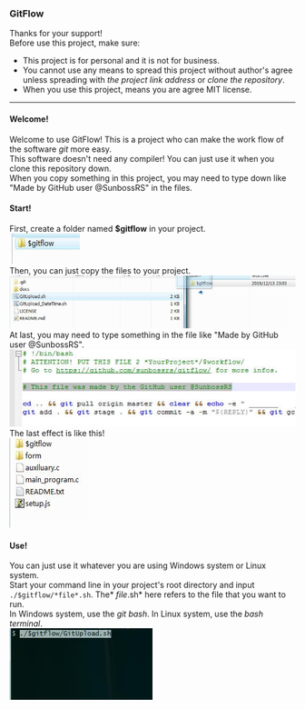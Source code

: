 ### GitFlow
Thanks for your support!  
Before use this project, make sure:  
- This project is for personal and it is not for business.  
- You cannot use any means to spread this project without author's agree unless spreading with *the project link address* or *clone the repository*.  
- When you use this project, means you are agree MIT license.  

---

#### Welcome!
Welcome to use GitFlow! This is a project who can make the work flow of the software *git* more easy.   
This software doesn't need any compiler! You can just use it when you clone this repository down.  
When you copy something in this project, you may need to type down like "Made by GitHub user @SunbossRS" in the files.

#### Start!
First, create a folder named **$gitflow** in your project.  
![start01](./docs/start01.jpg)  
Then, you can just copy the files to your project.  
![start02](./docs/start02.jpg)  
At last, you may need to type something in the file like "Made by GitHub user @SunbossRS".  
![start03](./docs/start03.jpg)  
The last effect is like this!  
![start04](./docs/start04.jpg)

#### Use!
You can just use it whatever you are using Windows system or Linux system.  
Start your command line in your project's root directory and input `./$gitflow/*file*.sh`. The* *file*.sh* here refers to the file that you want to run.  
In Windows system, use the *git bash*. In Linux system, use the *bash terminal*.  
![use01](./docs/use01.jpg)
